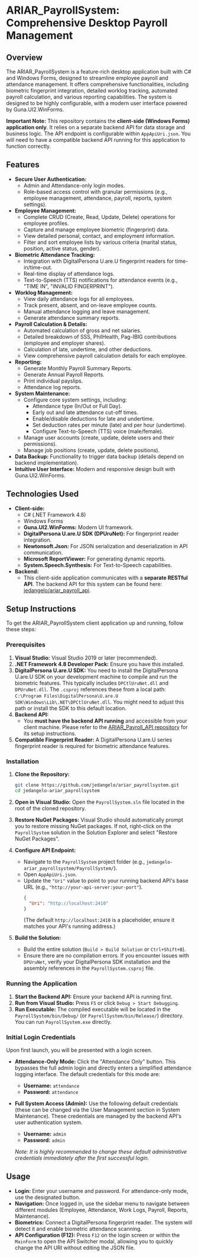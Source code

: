 # ARIAR_PayrollSystem: Comprehensive Desktop Payroll Management

## Overview

The ARIAR_PayrollSystem is a feature-rich desktop application built with C# and Windows Forms, designed to streamline employee payroll and attendance management. It offers comprehensive functionalities, including biometric fingerprint integration, detailed worklog tracking, automated payroll calculation, and various reporting capabilities. The system is designed to be highly configurable, with a modern user interface powered by Guna.UI2.WinForms.

**Important Note:** This repository contains the **client-side (Windows Forms) application only**. It relies on a separate backend API for data storage and business logic. The API endpoint is configurable within `AppApiUri.json`. You will need to have a compatible backend API running for this application to function correctly.

## Features

*   **Secure User Authentication:**
    *   Admin and Attendance-only login modes.
    *   Role-based access control with granular permissions (e.g., employee management, attendance, payroll, reports, system settings).
*   **Employee Management:**
    *   Complete CRUD (Create, Read, Update, Delete) operations for employee profiles.
    *   Capture and manage employee biometric (fingerprint) data.
    *   View detailed personal, contact, and employment information.
    *   Filter and sort employee lists by various criteria (marital status, position, active status, gender).
*   **Biometric Attendance Tracking:**
    *   Integration with DigitalPersona U.are.U fingerprint readers for time-in/time-out.
    *   Real-time display of attendance logs.
    *   Text-to-Speech (TTS) notifications for attendance events (e.g., "TIME IN", "INVALID FINGERPRINT").
*   **Worklog Management:**
    *   View daily attendance logs for all employees.
    *   Track present, absent, and on-leave employee counts.
    *   Manual attendance logging and leave management.
    *   Generate attendance summary reports.
*   **Payroll Calculation & Details:**
    *   Automated calculation of gross and net salaries.
    *   Detailed breakdown of SSS, PhilHealth, Pag-IBIG contributions (employee and employer shares).
    *   Calculation of late, undertime, and other deductions.
    *   View comprehensive payroll calculation details for each employee.
*   **Reporting:**
    *   Generate Monthly Payroll Summary Reports.
    *   Generate Annual Payroll Reports.
    *   Print individual payslips.
    *   Attendance log reports.
*   **System Maintenance:**
    *   Configure core system settings, including:
        *   Attendance type (In/Out or Full Day).
        *   Early out and late attendance cut-off times.
        *   Enable/disable deductions for late and undertime.
        *   Set deduction rates per minute (late) and per hour (undertime).
        *   Configure Text-to-Speech (TTS) voice (male/female).
    *   Manage user accounts (create, update, delete users and their permissions).
    *   Manage job positions (create, update, delete positions).
*   **Data Backup:** Functionality to trigger data backup (details depend on backend implementation).
*   **Intuitive User Interface:** Modern and responsive design built with Guna.UI2.WinForms.

## Technologies Used

*   **Client-side:**
    *   C# (.NET Framework 4.8)
    *   Windows Forms
    *   **Guna.UI2.WinForms:** Modern UI framework.
    *   **DigitalPersona U.are.U SDK (DPUruNet):** For fingerprint reader integration.
    *   **Newtonsoft.Json:** For JSON serialization and deserialization in API communication.
    *   **Microsoft ReportViewer:** For generating dynamic reports.
    *   **System.Speech.Synthesis:** For Text-to-Speech capabilities.
*   **Backend:**
    *   This client-side application communicates with a **separate RESTful API**. The backend API for this system can be found here: [jedangelo/ariar_payroll_api](https://github.com/jedangelo/ariar_payroll_api).

## Setup Instructions

To get the ARIAR_PayrollSystem client application up and running, follow these steps:

### Prerequisites

1.  **Visual Studio:** Visual Studio 2019 or later (recommended).
2.  **.NET Framework 4.8 Developer Pack:** Ensure you have this installed.
3.  **DigitalPersona U.are.U SDK:** You need to install the DigitalPersona U.are.U SDK on your development machine to compile and run the biometric features. This typically includes `DPCtlUruNet.dll` and `DPUruNet.dll`. The `.csproj` references these from a local path: `C:\Program Files\DigitalPersona\U.are.U SDK\Windows\Lib\.NET\DPCtlUruNet.dll`. You might need to adjust this path or install the SDK to this default location.
4.  **Backend API:**
    *   You **must have the backend API running** and accessible from your client machine. Please refer to the [ARIAR_Payroll_API repository](https://github.com/jedangelo/ariar_payroll_api) for its setup instructions.
5.  **Compatible Fingerprint Reader:** A DigitalPersona U.are.U series fingerprint reader is required for biometric attendance features.

### Installation

1.  **Clone the Repository:**
    ```bash
    git clone https://github.com/jedangelo/ariar_payrollsystem.git
    cd jedangelo-ariar_payrollsystem
    ```

2.  **Open in Visual Studio:**
    Open the `PayrollSystem.sln` file located in the root of the cloned repository.

3.  **Restore NuGet Packages:**
    Visual Studio should automatically prompt you to restore missing NuGet packages. If not, right-click on the `PayrollSystem` solution in the Solution Explorer and select "Restore NuGet Packages".

4.  **Configure API Endpoint:**
    *   Navigate to the `PayrollSystem` project folder (e.g., `jedangelo-ariar_payrollsystem/PayrollSystem/`).
    *   Open `AppApiUri.json`.
    *   Update the `"Uri"` value to point to your running backend API's base URL (e.g., `"http://your-api-server:your-port"`).
        ```json
        {
          "Uri": "http://localhost:2410"
        }
        ```
        (The default `http://localhost:2410` is a placeholder, ensure it matches your API's running address.)

5.  **Build the Solution:**
    *   Build the entire solution (`Build > Build Solution` or `Ctrl+Shift+B`).
    *   Ensure there are no compilation errors. If you encounter issues with `DPUruNet`, verify your DigitalPersona SDK installation and the assembly references in the `PayrollSystem.csproj` file.

### Running the Application

1.  **Start the Backend API:** Ensure your backend API is running first.
2.  **Run from Visual Studio:** Press `F5` or click `Debug > Start Debugging`.
3.  **Run Executable:** The compiled executable will be located in the `PayrollSystem/bin/Debug/` (or `PayrollSystem/bin/Release/`) directory. You can run `PayrollSystem.exe` directly.

### Initial Login Credentials

Upon first launch, you will be presented with a login screen.

*   **Attendance-Only Mode:** Click the "Attendance Only" button. This bypasses the full admin login and directly enters a simplified attendance logging interface. The default credentials for this mode are:
    *   **Username:** `attendance`
    *   **Password:** `attendance`
*   **Full System Access (Admin):** Use the following default credentials (these can be changed via the User Management section in System Maintenance). These credentials are managed by the backend API's user authentication system.
    *   **Username:** `admin`
    *   **Password:** `admin`

    *Note: It is highly recommended to change these default administrative credentials immediately after the first successful login.*

## Usage

*   **Login:** Enter your username and password. For attendance-only mode, use the designated button.
*   **Navigation:** Once logged in, use the sidebar menu to navigate between different modules (Employee, Attendance, Work Logs, Payroll, Reports, Maintenance).
*   **Biometrics:** Connect a DigitalPersona fingerprint reader. The system will detect it and enable biometric attendance scanning.
*   **API Configuration (F12):** Press `F12` on the login screen or within the `MainForm` to open the API Switcher modal, allowing you to quickly change the API URI without editing the JSON file.
